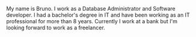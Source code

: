 My name is Bruno. I work as a Database Administrator and Software developer. I had a bachelor's degree in IT and have been working as an IT professional for more than 8 years. Currently I work at a bank but I'm looking forward to work as a freelancer.
